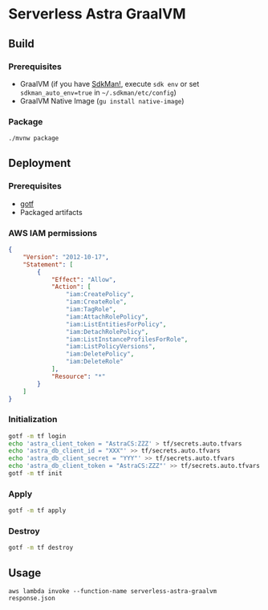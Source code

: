 # Serverless Astra GraalVM

## Build

### Prerequisites

- GraalVM (if you have [SdkMan!](https://sdkman.io/usage), execute `sdk env` or set `sdkman_auto_env=true` in `~/.sdkman/etc/config`)
- GraalVM Native Image (`gu install native-image`)

### Package

```bash
./mvnw package
```

## Deployment

### Prerequisites

- [gotf](https://github.com/craftypath/gotf)
- Packaged artifacts

### AWS IAM permissions

```json
{
    "Version": "2012-10-17",
    "Statement": [
        {
            "Effect": "Allow",
            "Action": [
                "iam:CreatePolicy",
                "iam:CreateRole",
                "iam:TagRole",
                "iam:AttachRolePolicy",
                "iam:ListEntitiesForPolicy",
                "iam:DetachRolePolicy",
                "iam:ListInstanceProfilesForRole",
                "iam:ListPolicyVersions",
                "iam:DeletePolicy",
                "iam:DeleteRole"
            ],
            "Resource": "*"
        }
    ]
}
```

### Initialization

```bash
gotf -m tf login
echo 'astra_client_token = "AstraCS:ZZZ' > tf/secrets.auto.tfvars
echo 'astra_db_client_id = "XXX"' >> tf/secrets.auto.tfvars
echo 'astra_db_client_secret = "YYY"' >> tf/secrets.auto.tfvars
echo 'astra_db_client_token = "AstraCS:ZZZ"' >> tf/secrets.auto.tfvars
gotf -m tf init
```

### Apply

```bash
gotf -m tf apply
```

### Destroy

```bash
gotf -m tf destroy
```

## Usage

```
aws lambda invoke --function-name serverless-astra-graalvm response.json
```

